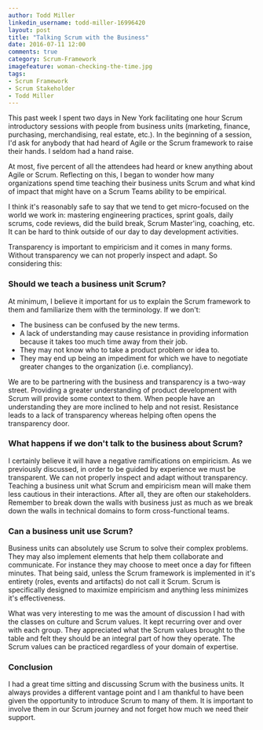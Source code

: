 ```yaml
---
author: Todd Miller
linkedin_username: todd-miller-16996420
layout: post
title: "Talking Scrum with the Business"
date: 2016-07-11 12:00
comments: true
category: Scrum-Framework
imagefeature: woman-checking-the-time.jpg
tags:
- Scrum Framework
- Scrum Stakeholder
- Todd Miller
---
```


[//]: # (Situation)
This past week I spent two days in New York facilitating one hour Scrum introductory sessions with people from business units (marketing, finance, purchasing, merchandising, real estate, etc.). In the beginning of a session, I'd ask for anybody that had heard of Agile or the Scrum framework to raise their hands. I seldom had a hand raise.

At most, five percent of all the attendees had heard or knew anything about Agile or Scrum. Reflecting on this, I began to wonder how many organizations spend time teaching their business units Scrum and what kind of impact that might have on a Scrum Teams ability to be empirical.

[//]: # (Complication)
I think it's reasonably safe to say that we tend to get micro-focused on the world we work in: mastering engineering practices, sprint goals, daily scrums, code reviews, did the build break, Scrum Master'ing, coaching, etc. It can be hard to think outside of our day to day development activities.

Transparency is important to empiricism and it comes in many forms. Without transparency we can not properly inspect and adapt. So considering this:

### Should we teach a business unit Scrum?
At minimum, I believe it important for us to explain the Scrum framework to them and familiarize them with the terminology. If we don't:

+ The business can be confused by the new terms.
+ A lack of understanding may cause resistance in providing information because it takes too much time away from their job.
+ They may not know who to take a product problem or idea to.
+ They may end up being an impediment for which we have to negotiate greater changes to the organization (i.e. compliancy).

We are to be partnering with the business and transparency is a two-way street. Providing a greater understanding of product development with Scrum will provide some context to them. When people have an understanding they are more inclined to help and not resist. Resistance leads to a lack of transparency whereas helping often opens the transparency door.

### What happens if we don't talk to the business about Scrum?
I certainly believe it will have a negative ramifications on empiricism. As we previously discussed, in order to be guided by experience we must be transparent. We can not properly inspect and adapt without transparency. Teaching a business unit what Scrum and empiricism mean will make them less cautious in their interactions. After all, they are often our stakeholders. Remember to break down the walls with business just as much as we break down the walls in technical domains to form cross-functional teams.

### Can a business unit use Scrum?
Business units can absolutely use Scrum to solve their complex problems. They may also implement elements that help them collaborate and communicate. For instance they may choose to meet once a day for fifteen minutes. That being said, unless the Scrum framework is implemented in it's entirety (roles, events and artifacts) do not call it Scrum. Scrum is specifically designed to maximize empiricism and anything less minimizes it's effectiveness.

What was very interesting to me was the amount of discussion I had with the classes on culture and Scrum values. It kept recurring over and over with each group. They appreciated what the Scrum values brought to the table and felt they should be an integral part of how they operate. The Scrum values can be practiced regardless of your domain of expertise.

### Conclusion
I had a great time sitting and discussing Scrum with the business units. It always provides a different vantage point and I am thankful to have been given the opportunity to introduce Scrum to many of them. It is important to involve them in our Scrum journey and not forget how much we need their support.
